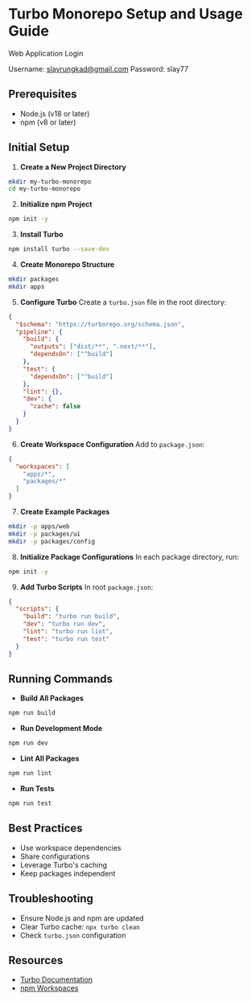# Turbo Monorepo Setup and Usage Guide
Web Application Login

Username: slayrungkad@gmail.com
Password: slay77

## Prerequisites
- Node.js (v18 or later)
- npm (v8 or later)

## Initial Setup

1. **Create a New Project Directory**
```bash
mkdir my-turbo-monorepo
cd my-turbo-monorepo
```

2. **Initialize npm Project**
```bash
npm init -y
```

3. **Install Turbo**
```bash
npm install turbo --save-dev
```

4. **Create Monorepo Structure**
```bash
mkdir packages
mkdir apps
```

5. **Configure Turbo**
Create a `turbo.json` file in the root directory:
```json
{
  "$schema": "https://turborepo.org/schema.json",
  "pipeline": {
    "build": {
      "outputs": ["dist/**", ".next/**"],
      "dependsOn": ["^build"]
    },
    "test": {
      "dependsOn": ["^build"]
    },
    "lint": {},
    "dev": {
      "cache": false
    }
  }
}
```

6. **Create Workspace Configuration**
Add to `package.json`:
```json
{
  "workspaces": [
    "apps/*",
    "packages/*"
  ]
}
```

7. **Create Example Packages**
```bash
mkdir -p apps/web
mkdir -p packages/ui
mkdir -p packages/config
```

8. **Initialize Package Configurations**
In each package directory, run:
```bash
npm init -y
```

9. **Add Turbo Scripts**
In root `package.json`:
```json
{
  "scripts": {
    "build": "turbo run build",
    "dev": "turbo run dev",
    "lint": "turbo run lint",
    "test": "turbo run test"
  }
}
```

## Running Commands

- **Build All Packages**
```bash
npm run build
```

- **Run Development Mode**
```bash
npm run dev
```

- **Lint All Packages**
```bash
npm run lint
```

- **Run Tests**
```bash
npm run test
```

## Best Practices
- Use workspace dependencies
- Share configurations
- Leverage Turbo's caching
- Keep packages independent

## Troubleshooting
- Ensure Node.js and npm are updated
- Clear Turbo cache: `npx turbo clean`
- Check `turbo.json` configuration

## Resources
- [Turbo Documentation](https://turbo.build/repo/docs)
- [npm Workspaces](https://docs.npmjs.com/cli/v7/using-npm/workspaces)